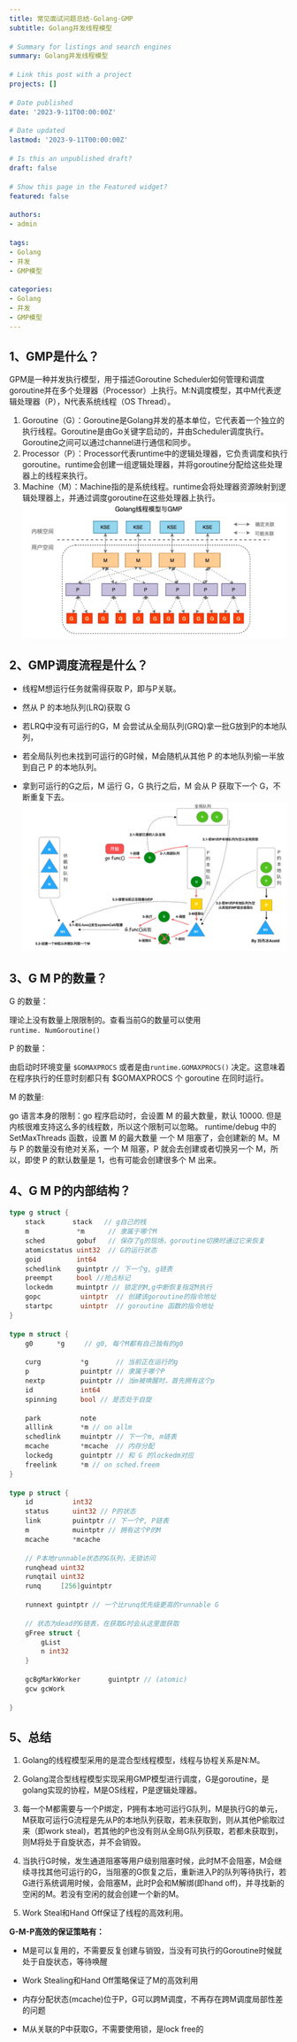 ```yaml
---
title: 常见面试问题总结-Golang-GMP
subtitle: Golang并发线程模型

# Summary for listings and search engines
summary: Golang并发线程模型

# Link this post with a project
projects: []

# Date published
date: '2023-9-11T00:00:00Z'

# Date updated
lastmod: '2023-9-11T00:00:00Z'

# Is this an unpublished draft?
draft: false

# Show this page in the Featured widget?
featured: false

authors:
- admin

tags:
- Golang
- 并发
- GMP模型

categories:
- Golang
- 并发
- GMP模型
---
```


## 1、GMP是什么？

GPM是一种并发执行模型，用于描述Goroutine Scheduler如何管理和调度goroutine并在多个处理器（Processor）上执行。M:N调度模型，其中M代表逻辑处理器（P），N代表系统线程（OS Thread）。

1. Goroutine（G）：Goroutine是Golang并发的基本单位，它代表着一个独立的执行线程。Goroutine是由Go关键字启动的，并由Scheduler调度执行。Goroutine之间可以通过channel进行通信和同步。
2. Processor（P）：Processor代表runtime中的逻辑处理器，它负责调度和执行goroutine。runtime会创建一组逻辑处理器，并将goroutine分配给这些处理器上的线程来执行。
3. Machine（M）：Machine指的是系统线程。runtime会将处理器资源映射到逻辑处理器上，并通过调度goroutine在这些处理器上执行。
   ![gmp](./gmp.png)
## 2、GMP调度流程是什么？

- 线程M想运行任务就需得获取 P，即与P关联。

- 然从 P 的本地队列(LRQ)获取 G

- 若LRQ中没有可运行的G，M 会尝试从全局队列(GRQ)拿一批G放到P的本地队列，

- 若全局队列也未找到可运行的G时候，M会随机从其他 P 的本地队列偷一半放到自己 P 的本地队列。

- 拿到可运行的G之后，M 运行 G，G 执行之后，M 会从 P 获取下一个 G，不断重复下去。
  ![process](./process.png)

## 3、G M P的数量？

G 的数量：

理论上没有数量上限限制的。查看当前G的数量可以使用`runtime. NumGoroutine()`

P 的数量：

由启动时环境变量 `$GOMAXPROCS` 或者是由`runtime.GOMAXPROCS()` 决定。这意味着在程序执行的任意时刻都只有 $GOMAXPROCS 个 goroutine 在同时运行。

M 的数量:

go 语言本身的限制：go 程序启动时，会设置 M 的最大数量，默认 10000. 但是内核很难支持这么多的线程数，所以这个限制可以忽略。 runtime/debug 中的 SetMaxThreads 函数，设置 M 的最大数量 一个 M 阻塞了，会创建新的 M。M 与 P 的数量没有绝对关系，一个 M 阻塞，P 就会去创建或者切换另一个 M，所以，即使 P 的默认数量是 1，也有可能会创建很多个 M 出来。

## 4、G M P的内部结构？

```go
type g struct {
    stack       stack   // g自己的栈
    m            *m      // 隶属于哪个M
    sched        gobuf   // 保存了g的现场，goroutine切换时通过它来恢复
    atomicstatus uint32  // G的运行状态
    goid         int64
    schedlink    guintptr // 下一个g, g链表
    preempt      bool //抢占标记
    lockedm      muintptr // 锁定的M,g中断恢复指定M执行
    gopc          uintptr  // 创建该goroutine的指令地址
    startpc       uintptr  // goroutine 函数的指令地址
}

type m struct {
    g0      *g     // g0, 每个M都有自己独有的g0

    curg          *g       // 当前正在运行的g
    p             puintptr // 隶属于哪个P
    nextp         puintptr // 当m被唤醒时，首先拥有这个p
    id            int64
    spinning      bool // 是否处于自旋

    park          note
    alllink       *m // on allm
    schedlink     muintptr // 下一个m, m链表
    mcache        *mcache  // 内存分配
    lockedg       guintptr // 和 G 的lockedm对应
    freelink      *m // on sched.freem
}

type p struct {
    id          int32
    status      uint32 // P的状态
    link        puintptr // 下一个P, P链表
    m           muintptr // 拥有这个P的M
    mcache      *mcache  

    // P本地runnable状态的G队列，无锁访问
    runqhead uint32
    runqtail uint32
    runq     [256]guintptr
    
    runnext guintptr // 一个比runq优先级更高的runnable G

    // 状态为dead的G链表，在获取G时会从这里面获取
    gFree struct {
        gList
        n int32
    }

    gcBgMarkWorker       guintptr // (atomic)
    gcw gcWork

}
```

## 5、总结

1. Golang的线程模型采用的是混合型线程模型，线程与协程关系是N:M。

2. Golang混合型线程模型实现采用GMP模型进行调度，G是goroutine，是golang实现的协程，M是OS线程，P是逻辑处理器。

3. 每一个M都需要与一个P绑定，P拥有本地可运行G队列，M是执行G的单元，M获取可运行G流程是先从P的本地队列获取，若未获取到，则从其他P偷取过来（即work steal)，若其他的P也没有则从全局G队列获取，若都未获取到，则M将处于自旋状态，并不会销毁。

4. 当执行G时候，发生通道阻塞等用户级别阻塞时候，此时M不会阻塞，M会继续寻找其他可运行的G，当阻塞的G恢复之后，重新进入P的队列等待执行，若G进行系统调用时候，会阻塞M，此时P会和M解绑(即hand off)，并寻找新的空闲的M。若没有空闲的就会创建一个新的M。

5. Work Steal和Hand Off保证了线程的高效利用。


**G-M-P高效的保证策略有：**

- M是可以复用的，不需要反复创建与销毁，当没有可执行的Goroutine时候就处于自旋状态，等待唤醒

- Work Stealing和Hand Off策略保证了M的高效利用

- 内存分配状态(mcache)位于P，G可以跨M调度，不再存在跨M调度局部性差的问题

- M从关联的P中获取G，不需要使用锁，是lock free的
